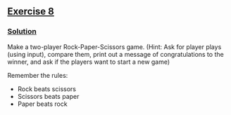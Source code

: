 ## [Exercise 8](https://www.practicepython.org/exercise/2014/03/26/08-rock-paper-scissors.html)

### [Solution](https://www.practicepython.org/solution/2014/04/02/08-rock-paper-scissors-solutions.html)

Make a two-player Rock-Paper-Scissors game. (Hint: Ask for player plays (using input), compare them, print out a message of congratulations to the winner, and ask if the players want to start a new game)

Remember the rules:
* Rock beats scissors
* Scissors beats paper
* Paper beats rock